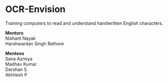 # OCR-Envision
Training computers to read and understand handwritten English characters.

__Mentors__<br/>
Nishant Nayak<br/>
Harshwardan Singh Rathore<br/>

__Mentees__<br/>
Sana Azmiya<br/>
Madhav Kumar<br/>
Darshan S<br/>
Akhilesh P<br/>
